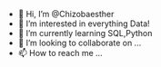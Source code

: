 - 👋 Hi, I’m @Chizobaesther
- 👀 I’m interested in everything Data!
- 🌱 I’m currently learning SQL,Python
- 💞️ I’m looking to collaborate on ...
- 📫 How to reach me ...

<!---
Chizobaesther/Chizobaesther is a ✨ special ✨ repository because its `README.md` (this file) appears on your GitHub profile.
You can click the Preview link to take a look at your changes.
--->
